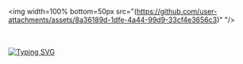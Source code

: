 <img width=100% bottom=50px src="(https://github.com/user-attachments/assets/8a36189d-1dfe-4a44-99d9-33cf4e3656c3)"
"/>
<br>
<br>
<br>

[![Typing SVG](https://readme-typing-svg.herokuapp.com?font=Fira+Code&pause=1000&width=435&lines=The+five+boxing+wizards+jump+quickly;How+vexingly+quick+daft+zebras+jump;Quick+fox+jumps+nightly+above+wizard;Sphinx+of+black+quartz%2C+judge+my+vow)](https://git.io/typing-svg)

